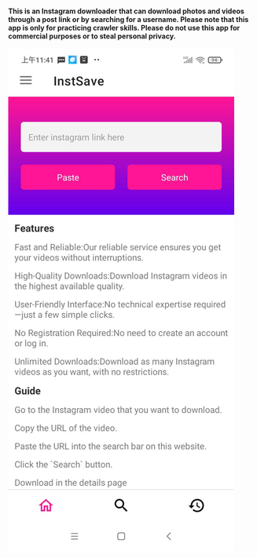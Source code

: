 #### This is an Instagram downloader that can download photos and videos through a post link or by searching for a username. Please note that this app is only for practicing crawler skills. Please do not use this app for commercial purposes or to steal personal privacy.
![homepage](https://github.com/moo611/insta-downloader/blob/main/20240412-105042.jpg)


